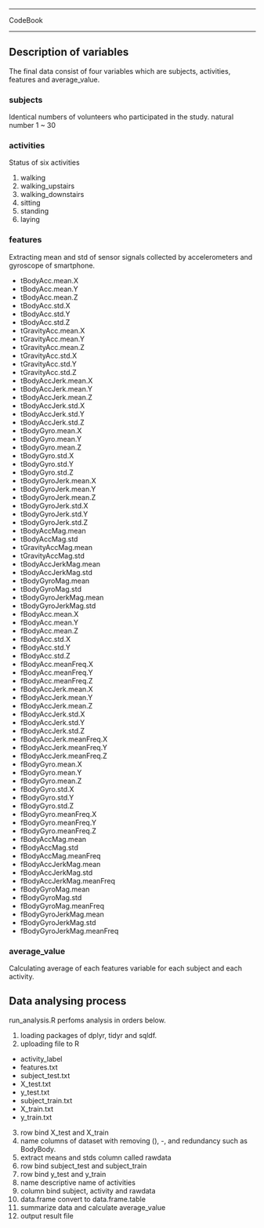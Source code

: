 ***
CodeBook
***
## Description of variables
The final data consist of four variables which are subjects, activities, features and average_value.


### subjects
Identical numbers of volunteers who participated in the study.
natural number 1 ~ 30

### activities
Status of six activities

1. walking
2. walking_upstairs
3. walking_downstairs
4. sitting
5. standing
6. laying

### features
Extracting mean and std of sensor signals collected by accelerometers and gyroscope of smartphone.
* tBodyAcc.mean.X          
* tBodyAcc.mean.Y  
* tBodyAcc.mean.Z          
* tBodyAcc.std.X           
* tBodyAcc.std.Y           
* tBodyAcc.std.Z           
* tGravityAcc.mean.X
* tGravityAcc.mean.Y        
* tGravityAcc.mean.Z       
* tGravityAcc.std.X         
* tGravityAcc.std.Y         
* tGravityAcc.std.Z        
* tBodyAccJerk.mean.X       
* tBodyAccJerk.mean.Y
* tBodyAccJerk.mean.Z
* tBodyAccJerk.std.X
* tBodyAccJerk.std.Y
* tBodyAccJerk.std.Z
* tBodyGyro.mean.X
* tBodyGyro.mean.Y
* tBodyGyro.mean.Z
* tBodyGyro.std.X
* tBodyGyro.std.Y
* tBodyGyro.std.Z
* tBodyGyroJerk.mean.X
* tBodyGyroJerk.mean.Y
* tBodyGyroJerk.mean.Z
* tBodyGyroJerk.std.X
* tBodyGyroJerk.std.Y
* tBodyGyroJerk.std.Z
* tBodyAccMag.mean
* tBodyAccMag.std
* tGravityAccMag.mean
* tGravityAccMag.std
* tBodyAccJerkMag.mean
* tBodyAccJerkMag.std
* tBodyGyroMag.mean
* tBodyGyroMag.std
* tBodyGyroJerkMag.mean
* tBodyGyroJerkMag.std
* fBodyAcc.mean.X
* fBodyAcc.mean.Y
* fBodyAcc.mean.Z
* fBodyAcc.std.X
* fBodyAcc.std.Y
* fBodyAcc.std.Z
* fBodyAcc.meanFreq.X
* fBodyAcc.meanFreq.Y
* fBodyAcc.meanFreq.Z
* fBodyAccJerk.mean.X
* fBodyAccJerk.mean.Y
* fBodyAccJerk.mean.Z
* fBodyAccJerk.std.X
* fBodyAccJerk.std.Y
* fBodyAccJerk.std.Z
* fBodyAccJerk.meanFreq.X   
* fBodyAccJerk.meanFreq.Y  
* fBodyAccJerk.meanFreq.Z
* fBodyGyro.mean.X
* fBodyGyro.mean.Y
* fBodyGyro.mean.Z
* fBodyGyro.std.X
* fBodyGyro.std.Y
* fBodyGyro.std.Z
* fBodyGyro.meanFreq.X
* fBodyGyro.meanFreq.Y
* fBodyGyro.meanFreq.Z
* fBodyAccMag.mean         
* fBodyAccMag.std          
* fBodyAccMag.meanFreq
* fBodyAccJerkMag.mean
* fBodyAccJerkMag.std
* fBodyAccJerkMag.meanFreq
* fBodyGyroMag.mean
* fBodyGyroMag.std
* fBodyGyroMag.meanFreq
* fBodyGyroJerkMag.mean
* fBodyGyroJerkMag.std
* fBodyGyroJerkMag.meanFreq

### average_value
Calculating average of each features variable for each subject and each activity.

## Data analysing process
run_analysis.R perfoms analysis in orders below.
1. loading packages of dplyr, tidyr and sqldf.
2. uploading file to R
- activity_label
- features.txt
- subject_test.txt
- X_test.txt
- y_test.txt
- subject_train.txt
- X_train.txt
- y_train.txt

3. row bind X_test and X_train
4. name columns of dataset with removing (), -, and redundancy such as BodyBody.
5. extract means and stds column called rawdata
6. row bind subject_test and subject_train
7. row bind y_test and y_train
8. name descriptive name of activities
9. column bind subject, activity and rawdata
10. data.frame convert to data.frame.table
11. summarize data and calculate average_value
12. output result file

